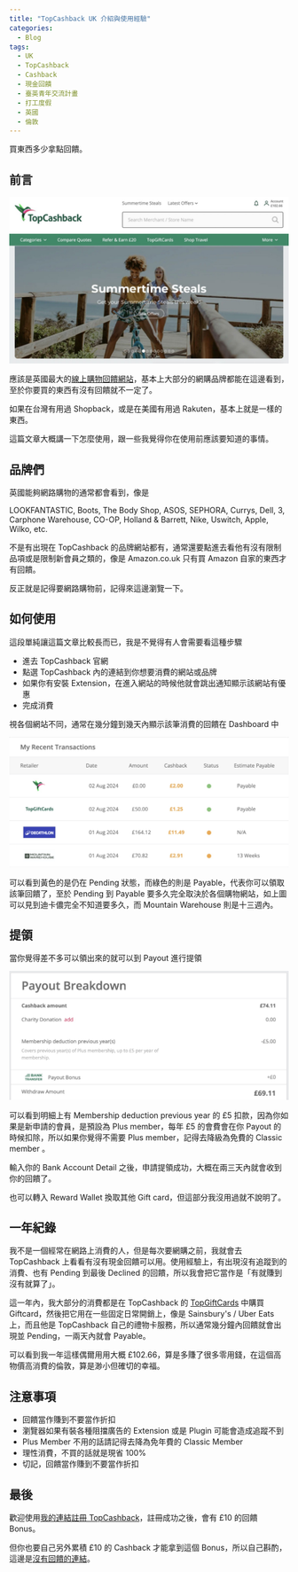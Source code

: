 ```yaml
---
title: "TopCashback UK 介紹與使用經驗"
categories:
  - Blog
tags:
  - UK
  - TopCashback
  - Cashback
  - 現金回饋
  - 臺英青年交流計畫
  - 打工度假
  - 英國
  - 倫敦
---
```


買東西多少拿點回饋。


## 前言

![TCB cover](/assets/images/20240807/tcb-cover.jpeg)

應該是英國最大的[線上購物回饋網站][my-tcb-link]，基本上大部分的網購品牌都能在這邊看到，至於你要買的東西有沒有回饋就不一定了。

如果在台灣有用過 Shopback，或是在美國有用過 Rakuten，基本上就是一樣的東西。

這篇文章大概講一下怎麼使用，跟一些我覺得你在使用前應該要知道的事情。


## 品牌們

英國能夠網路購物的通常都會看到，像是

LOOKFANTASTIC, Boots, The Body Shop, ASOS, SEPHORA, Currys, Dell, 3, Carphone Warehouse, CO-OP, Holland & Barrett, Nike, Uswitch, Apple, Wilko, etc.

不是有出現在 TopCashback 的品牌網站都有，通常還要點進去看他有沒有限制品項或是限制新會員之類的，像是 Amazon.co.uk 只有買 Amazon 自家的東西才有回饋。

反正就是記得要網路購物前，記得來這邊瀏覽一下。


## 如何使用

這段單純讓這篇文章比較長而已，我是不覺得有人會需要看這種步驟

- 進去 TopCashback 官網
- 點選 TopCashback 內的連結到你想要消費的網站或品牌
- 如果你有安裝 Extension，在進入網站的時候他就會跳出通知顯示該網站有優惠
- 完成消費

視各個網站不同，通常在幾分鐘到幾天內顯示該筆消費的回饋在 Dashboard 中

![Transactions](/assets/images/20240807/tcb-transactions.jpeg)

可以看到黃色的是仍在 Pending 狀態，而綠色的則是 Payable，代表你可以領取該筆回饋了，至於 Pending 到 Payable 要多久完全取決於各個購物網站，如上圖可以見到迪卡儂完全不知道要多久，而 Mountain Warehouse 則是十三週內。


## 提領

當你覺得差不多可以領出來的就可以到 Payout 進行提領

![Payout](/assets/images/20240807/tcb-payout.jpeg)

可以看到明細上有 Membership deduction previous year 的 £5 扣款，因為你如果是新申請的會員，是預設為 Plus member，每年 £5 的會費會在你 Payout 的時候扣除，所以如果你覺得不需要 Plus member，記得去降級為免費的 Classic member 。

輸入你的 Bank Account Detail 之後，申請提領成功，大概在兩三天內就會收到你的回饋了。

也可以轉入 Reward Wallet 換取其他 Gift card，但這部分我沒用過就不說明了。


## 一年紀錄

我不是一個經常在網路上消費的人，但是每次要網購之前，我就會去 TopCashback 上看看有沒有現金回饋可以用。使用經驗上，有出現沒有追蹤到的消費、也有 Pending 到最後 Declined 的回饋，所以我會把它當作是「有就賺到沒有就算了」。

這一年內，我大部分的消費都是在 TopCashback 的 [TopGiftCards][tgc-link] 中購買 Giftcard，然後把它用在一些固定日常開銷上，像是 Sainsbury's / Uber Eats 上，而且他是 TopCashback 自己的禮物卡服務，所以通常幾分鐘內回饋就會出現並 Pending，一兩天內就會 Payable。

可以看到我一年這樣偶爾用用大概 £102.66，算是多賺了很多零用錢，在這個高物價高消費的倫敦，算是渺小但確切的幸福。


## 注意事項

- 回饋當作賺到不要當作折扣
- 瀏覽器如果有裝各種阻擋廣告的 Extension 或是 Plugin 可能會造成追蹤不到
- Plus Member 不用的話請記得去降為免年費的 Classic Member
- 理性消費，不買的話就是現省 100%
- 切記，回饋當作賺到不要當作折扣


## 最後

歡迎使用[我的連結註冊 TopCashback][my-tcb-link]，註冊成功之後，會有 £10 的回饋 Bonus。

但你也要自己另外累積 £10 的 Cashback 才能拿到這個 Bonus，所以自己斟酌，這邊是[沒有回饋的連結][tcb-link]。


[my-tcb-link]:                https://www.topcashback.co.uk/ref/vincenttcb
[tcb-link]:                   https://www.topcashback.co.uk/
[tgc-link]:                   https://www.topcashback.co.uk/top-gift-cards/